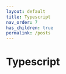 ```yaml
---
layout: default
title: Typescript
nav_order: 7
has_children: true
permalink: /posts
---
```

# Typescript

